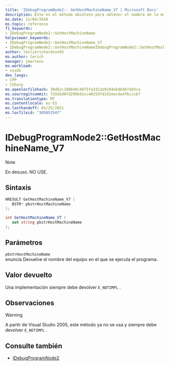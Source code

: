 ```yaml
---
title: 'IDebugProgramNode2:: GetHostMachineName_V7 | Microsoft Docs'
description: Este es el método obsoleto para obtener el nombre de la máquina host que se usó antes de Visual Studio 2005.
ms.date: 11/04/2016
ms.topic: reference
f1_keywords:
- IDebugProgramNode2::GetHostMachineName
helpviewer_keywords:
- IDebugProgramNode2::GetHostMachineName_V7
- IDebugProgramNode2::GetHostMachineNameIDebugProgramNode2::GetHostMachineName
author: leslierichardson95
ms.author: lerich
manager: jmartens
ms.workload:
- vssdk
dev_langs:
- CPP
- CSharp
ms.openlocfilehash: 20d62c180848c4875fa3312e0194ebdb467a93ca
ms.sourcegitcommit: f2916d8fd296b92cc402597d1d1eecda4f6cccbf
ms.translationtype: MT
ms.contentlocale: es-ES
ms.lasthandoff: 03/25/2021
ms.locfileid: "105053547"
---
```

# <a name="idebugprogramnode2gethostmachinename_v7"></a>IDebugProgramNode2::GetHostMachineName_V7

> [!Note]
> En desuso. NO USE.

## <a name="syntax"></a>Sintaxis

```cpp
HRESULT GetHostMachineName_V7 (
   BSTR* pbstrHostMachineName
);
```

```csharp
int GetHostMachineName_V7 (
   out string pbstrHostMachineName
);
```

## <a name="parameters"></a>Parámetros

`pbstrHostMachineName`\
enuncia Devuelve el nombre del equipo en el que se ejecuta el programa.

## <a name="return-value"></a>Valor devuelto

Una implementación siempre debe devolver `E_NOTIMPL` .

## <a name="remarks"></a>Observaciones

> [!WARNING]
> A partir de Visual Studio 2005, este método ya no se usa y siempre debe devolver `E_NOTIMPL` .

## <a name="see-also"></a>Consulte también

- [IDebugProgramNode2](../../../extensibility/debugger/reference/idebugprogramnode2.md)

